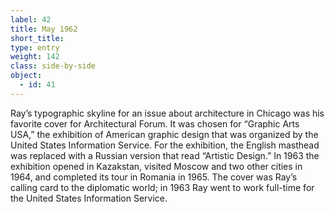 ```yaml
---
label: 42
title: May 1962
short_title:
type: entry
weight: 142
class: side-by-side
object:
  - id: 41
---
```


Ray’s typographic skyline for an issue about architecture in Chicago was his favorite cover for Architectural Forum. It was chosen for “Graphic Arts USA,” the exhibition of American graphic design that was organized by the United States Information Service. For the exhibition, the English masthead was replaced with a Russian version that read “Artistic Design.” In 1963 the exhibition opened in Kazakstan, visited Moscow and two other cities in 1964, and completed its tour in Romania in 1965. The cover was Ray’s calling card to the diplomatic world; in 1963 Ray went to work full-time for the United States Information Service.
